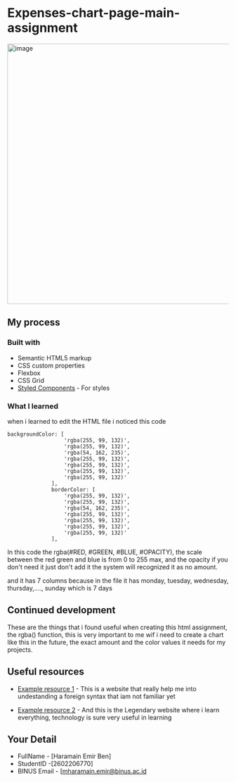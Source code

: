 # Expenses-chart-page-main-assignment
<img width="592" alt="image" src="https://user-images.githubusercontent.com/114371873/210707528-e2ba3d3a-900f-492c-bd9d-2a6e0701e1ee.png">

## My process

### Built with

- Semantic HTML5 markup
- CSS custom properties
- Flexbox
- CSS Grid
- [Styled Components](https://styled-components.com/) - For styles

### What I learned
when i learned to edit the HTML file i noticed this code

```
backgroundColor: [
                  'rgba(255, 99, 132)',
                  'rgba(255, 99, 132)',
                  'rgba(54, 162, 235)',
                  'rgba(255, 99, 132)',
                  'rgba(255, 99, 132)',
                  'rgba(255, 99, 132)',
                  'rgba(255, 99, 132)'
              ],
              borderColor: [
                  'rgba(255, 99, 132)',
                  'rgba(255, 99, 132)',
                  'rgba(54, 162, 235)',
                  'rgba(255, 99, 132)',
                  'rgba(255, 99, 132)',
                  'rgba(255, 99, 132)',
                  'rgba(255, 99, 132)'
              ],
```
In this code the rgba(#RED, #GREEN, #BLUE, #OPACITY), the scale between the red green and blue is from 0 to 255 max, and the opacity if you don't need it just don't add it the system will recognized it as no amount.

and it has 7 columns because in the file it has monday, tuesday, wednesday, thursday,...., sunday which is 7 days

## Continued development
These are the things that i found useful when creating this html assignment, the rgba() function, this is very important to me wif i need to create a chart like this in the future, the exact amount and the color values it needs for my projects.

## Useful resources
- [Example resource 1](https://www.chartjs.org/docs/latest/getting-started/) - This is a website that really help me into undestanding a foreign syntax that iam not familiar yet

- [Example resource 2](https://www.youtube.com/) - And this is the Legendary website where i learn everything, technology is sure very useful in learning

## Your Detail
- FullName - [Haramain Emir Ben]
- StudentID -[2602206770]
- BINUS Email - [mharamain.emir@binus.ac.id
              

